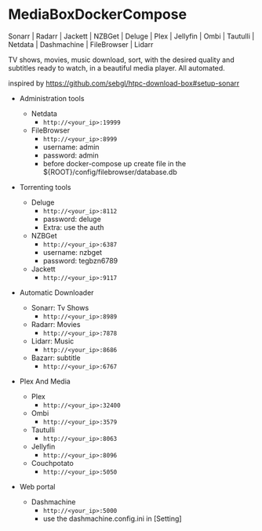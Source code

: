 # MediaBoxDockerCompose
Sonarr | Radarr | Jackett | NZBGet | Deluge | Plex | Jellyfin | Ombi | Tautulli | Netdata | Dashmachine | FileBrowser | Lidarr

TV shows, movies, music download, sort, with the desired quality and subtitles ready to watch, in a beautiful media player. All automated.

inspired by https://github.com/sebgl/htpc-download-box#setup-sonarr

- Administration tools 
   - Netdata
     - `http://<your_ip>:19999`
   - FileBrowser
     - `http://<your_ip>:8999`
     - username: admin
     - password: admin
     - before docker-compose up create file in the ${ROOT}/config/filebrowser/database.db

- Torrenting tools
  - Deluge
    - `http://<your_ip>:8112`
    - password: deluge
    - Extra: use the auth
  - NZBGet
    - `http://<your_ip>:6387`
    - username: nzbget
    - password: tegbzn6789
  - Jackett
    - `http://<your_ip>:9117`

- Automatic Downloader
  - Sonarr: Tv Shows 
    - `http://<your_ip>:8989`
  - Radarr: Movies
    - `http://<your_ip>:7878`
  - Lidarr: Music
    - `http://<your_ip>:8686`
  - Bazarr: subtitle
    - `http://<your_ip>:6767`

- Plex And Media 
  - Plex
    - `http://<your_ip>:32400`
  - Ombi
    - `http://<your_ip>:3579`
  - Tautulli
    - `http://<your_ip>:8063`
  - Jellyfin
    - `http://<your_ip>:8096`
  - Couchpotato
    - `http://<your_ip>:5050`

- Web portal
  - Dashmachine
    - `http://<your_ip>:5000`
    - use the dashmachine.config.ini in [Setting]
